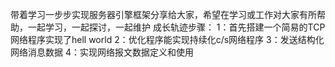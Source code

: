 带着学习一步步实现服务器引擎框架分享给大家，希望在学习或工作对大家有所帮助，一起学习，一起探讨，一起维护
成长轨迹步骤：
  1：首先搭建一个简易的TCP网络程序实现了hell world
  2：优化程序能实现持续化c/s网络程序
  3：发送结构化网络消息数据
  4：实现网络报文数据定义和使用
